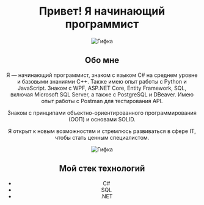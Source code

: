 <div align="center">

# Привет! Я начинающий программист

![Гифка](https://media1.tenor.com/m/9XqfLB9F06QAAAAd/aquarium.gif)

## Обо мне
Я — начинающий программист, знаком с языком C# на среднем уровне и базовыми знаниями C++. Также имею опыт работы с Python и JavaScript. Знаком с WPF, ASP.NET Core, Entity Framework, SQL, включая Microsoft SQL Server, а также с PostgreSQL и DBeaver. Имею опыт работы с Postman для тестирования API.

Знаком с принципами объектно-ориентированного программирования (ООП) и основами SOLID.

Я открыт к новым возможностям и стремлюсь развиваться в сфере IT, чтобы стать ценным специалистом.

![Гифка](https://media1.tenor.com/m/nl7nt5750PIAAAAC/aesthetic.gif)

## Мой стек технологий
- C#
- SQL
- .NET

</div>
